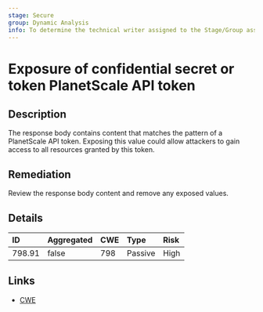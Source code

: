 ```yaml
---
stage: Secure
group: Dynamic Analysis
info: To determine the technical writer assigned to the Stage/Group associated with this page, see https://handbook.gitlab.com/handbook/product/ux/technical-writing/#assignments
---
```


# Exposure of confidential secret or token PlanetScale API token

## Description

The response body contains content that matches the pattern of a PlanetScale API token.
Exposing this value could allow attackers to gain access to all resources granted by this token.

## Remediation

Review the response body content and remove any exposed values.

## Details

| ID | Aggregated | CWE | Type | Risk |
|:---|:--------|:--------|:--------|:--------|
| 798.91 | false | 798 | Passive | High |

## Links

- [CWE](https://cwe.mitre.org/data/definitions/798.html)
